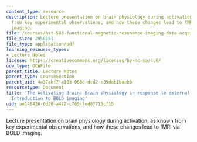 ```yaml
---
content_type: resource
description: Lecture presentation on brain physiology during activation, as known
  from key experimental observations, and how these changes lead to fMRI via BOLD
  imaging.
file: /courses/hst-583-functional-magnetic-resonance-imaging-data-acquisition-and-analysis-fall-2008/ae1484366d20a472c765fed87715cf15_1008_bol_physl2.pdf
file_size: 2958151
file_type: application/pdf
learning_resource_types:
- Lecture Notes
license: https://creativecommons.org/licenses/by-nc-sa/4.0/
ocw_type: OCWFile
parent_title: Lecture Notes
parent_type: CourseSection
parent_uid: 4a37abf7-a103-068d-dcd2-e39dab1baebb
resourcetype: Document
title: 'The Activating Brain: Brain physiology in response to external stimuli and
  Introduction to BOLD imaging'
uid: ae148436-6d20-a472-c765-fed87715cf15
---
```

Lecture presentation on brain physiology during activation, as known from key experimental observations, and how these changes lead to fMRI via BOLD imaging.